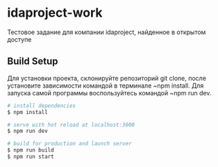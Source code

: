 # idaproject-work
Тестовое задание для компании idaproject, найденное в открытом доступе

## Build Setup
Для установки проекта, склонируйте репозиторий git clone, после установите зависимости командой в терминале ~npm install.
Для запуска самой программы воспользуйтесь командой ~npm run dev.
```bash
# install dependencies
$ npm install

# serve with hot reload at localhost:3000
$ npm run dev

# build for production and launch server
$ npm run build
$ npm run start

